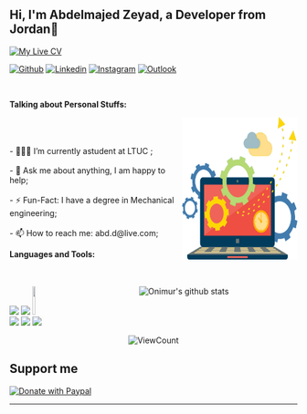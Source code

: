 <!-- Your title -->
## Hi, I'm  Abdelmajed Zeyad, a Developer from Jordan🚀

<!-- Your badges
You can use the website to generate badges: https://shields.io/
-->
[![My Live CV](https://img.shields.io/badge/-Github-000?style=flat&logo=Github&logoColor=white)](https://abdu-zeyad.github.io/AbdPortfolio/)

[![Github](https://img.shields.io/badge/-Github-000?style=flat&logo=Github&logoColor=white)](https://github.com/abdu-zeyad)
[![Linkedin](https://img.shields.io/badge/-LinkedIn-blue?style=flat&logo=Linkedin&logoColor=white)](https://www.linkedin.com/in/abdalmajeedzeyad/)
[![Instagram](https://img.shields.io/badge/-Instagram-c13584?style=flat&labelColor=c13584&logo=instagram&logoColor=white)](https://www.instagram.com/i_am_abdelmajeed/)
[![Outlook](https://img.shields.io/badge/-Outlook-0078D4?style=flat&logo=Microsoft-Outlook&logoColor=white)](abd.d@live.com)

&nbsp;

<!-- Talking about you -->
**Talking about Personal Stuffs:**

<!-- Any image aligned to the right. Beware the width -->
<img width="40%" height='250px'  align="right" alt="Github" src="pngwing.com - Copy.png" />
<br />
<br />
<br />
- 👨🏽‍💻 I’m currently astudent at LTUC ;
<br />
<br />
- 💬 Ask me about anything, I am happy to help;
<br />
<br />
- ⚡️ Fun-Fact: I have a degree in Mechanical engineering;
<br />
<br />
- 📫 How to reach me: abd.d@live.com;

**Languages and Tools:**
<br />
<br />
<br />
<!-- Your github readme stats
You can use this api: https://github.com/anuraghazra/github-readme-stats
-->
<p>
  <a href="https://github.com/onimur/handle-path-oz">
    <img width="55%" align="right" alt="Onimur's github stats" src="https://github-readme-stats.vercel.app/api?username=abdu-zeyad&show_icons=true&hide_border=true&theme=great-gatsby" />
  </a>

  <!-- Your languages and tools. Be careful with the alignment. 
  You can use this sites to get logos: https://www.vectorlogo.zone or https://simpleicons.org/
  -->
  <code><img width="10%" src="https://www.vectorlogo.zone/logos/python/python-ar21.svg"></code>
  <code><img width="10%" src="https://www.vectorlogo.zone/logos/javascript/javascript-ar21.svg"></code>
  <code><img width="10%" height="50px" src="https://hasfocus.com/wp-content/uploads/2020/11/should-i-learn-c-in-2021.png"></code>
  <br />
  <code><img width="10%" src="https://www.vectorlogo.zone/logos/reactjs/reactjs-ar21.svg"></code>
  <code><img width="10%" src="https://www.vectorlogo.zone/logos/nodejs/nodejs-ar21.svg"></code>
  <code><img width="10%" src="https://www.vectorlogo.zone/logos/djangoproject/djangoproject-ar21.svg"></code>

</p>

<!-- Your hits or visitors
site: http://hits.dwyl.com or https://visitor-badge.glitch.me
Both apis are in trouble due to the number of requests, if you know any other to register visitors, great
-->
<p align="center">
  <img alt="ViewCount" src="https://views.whatilearened.today/views/github/onimur/onimur.svg" />
</p>

## Support me

<!-- Your support, if you have it 
I created these images, feel free to use them.
-->
<p align="left">

  <a href="paypal.me/AbdalmajeedZeyad" target="_blank">
      <img width="18%" alt="Donate with Paypal" src="https://raw.githubusercontent.com/onimur/.github/master/.resources/support-paypal.png"/>
  </a>

</p>

---

<!-- Its main projects -->
<!-- <p align="center">
  <a href="https://github.com/onimur/handle-path-oz">
    <img align="center" src="https://github-readme-stats.vercel.app/api/pin/?username=onimur&repo=handle-path-oz" />
  </a>
  <a href="https://github.com/onimur/circleci-github-changelog-generator">
    <img align="center" src="https://github-readme-stats.vercel.app/api/pin/?username=onimur&repo=circleci-github-changelog-generator" />
  </a>
</p> -->

<!-- This readme was created by Murillo Comino - https://github.com/onimur -->
